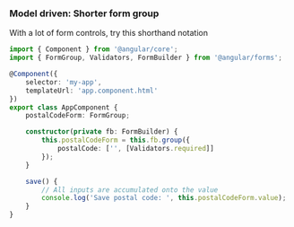 ### Model driven: Shorter form group

With a lot of form controls, try this shorthand notation 

```ts
import { Component } from '@angular/core';
import { FormGroup, Validators, FormBuilder } from '@angular/forms';

@Component({
	selector: 'my-app',
	templateUrl: 'app.component.html'
})
export class AppComponent {
	postalCodeForm: FormGroup;

	constructor(private fb: FormBuilder) {
		this.postalCodeForm = this.fb.group({
			postalCode: ['', [Validators.required]]
		});
	}

	save() {
		// All inputs are accumulated onto the value
		console.log('Save postal code: ', this.postalCodeForm.value);
	}
}
```
<!-- .element: class="stretch" -->